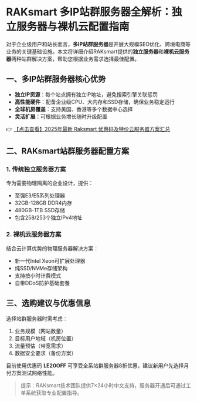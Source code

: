# RAKsmart 多IP站群服务器全解析：独立服务器与裸机云配置指南

对于企业级用户和站长而言，**多IP站群服务器**是开展大规模SEO优化、跨境电商等业务的关键基础设施。本文将详细介绍RAKsmart提供的**独立服务器**和**裸机云服务器**两种站群解决方案，帮助您根据业务需求选择最佳配置。

## 一、多IP站群服务器核心优势

- **独立IP资源**：每个站点拥有独立IP地址，避免搜索引擎关联惩罚
- **高性能硬件**：配备企业级CPU、大内存和SSD存储，确保业务稳定运行
- **全球机房覆盖**：支持美国、香港等多个数据中心选择
- **灵活扩展**：可根据业务增长随时升级配置

👉 [【点击查看】2025年最新 Raksmart 优惠码及特价云服务器方案汇总](https://bit.ly/raksmart)

## 二、RAKsmart站群服务器配置方案

### 1. 传统独立服务器方案

专为需要物理隔离的企业设计，提供：
- 至强E3/E5系列处理器
- 32GB-128GB DDR4内存
- 480GB-1TB SSD存储
- 包含258/253个独立IPv4地址

### 2. 裸机云服务器方案

结合云计算优势的物理服务器解决方案：
- 新一代Intel Xeon可扩展处理器
- 纯SSD/NVMe存储架构
- 支持按小时计费模式
- 自带DDoS防护基础套餐

## 三、选购建议与优惠信息

选择站群服务器时需考虑：
1. 业务规模（网站数量）
2. 目标用户地域（机房位置）
3. 流量预估（带宽需求）
4. 数据安全要求（备份方案）

目前使用优惠码 **LE20OFF** 可享受全系站群服务器8折优惠，建议新用户先选择月付方案测试网络性能。

> 提示：RAKsmart技术团队提供7×24小时中文支持，服务器开通后可通过工单系统获取专业配置指导。